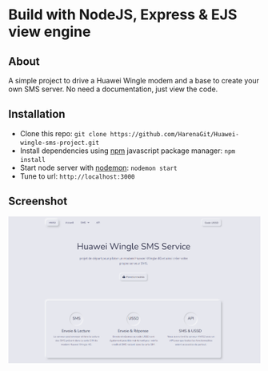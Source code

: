 # Build with NodeJS, Express & EJS view engine

## About

A simple project to drive a Huawei Wingle modem and a base to create your own SMS server.
No need a documentation, just view the code.

## Installation
* Clone this repo: ``` git clone https://github.com/HarenaGit/Huawei-wingle-sms-project.git ```
* Install dependencies using [npm](https://www.npmjs.com/) javascript package manager: ``` npm install ```
* Start node server with [nodemon](https://nodemon.io/): ``` nodemon start ```
* Tune to url: ``` http://localhost:3000 ```


## Screenshot
<img src="public/img/ScreenShoot.png">
